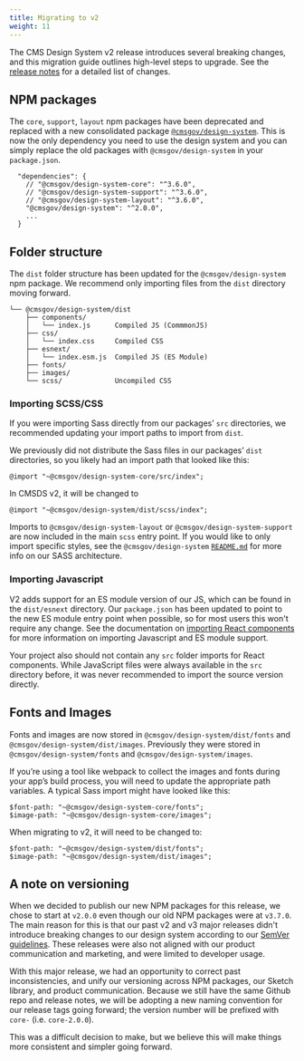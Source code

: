 ```yaml
---
title: Migrating to v2
weight: 11
---
```


The CMS Design System v2 release introduces several breaking changes, and this migration guide outlines high-level steps to upgrade. See the [release notes](https://github.com/CMSgov/design-system/releases/tag/core-2.0.0) for a detailed list of changes.

## NPM packages

The `core`, `support`, `layout` npm packages have been deprecated and replaced with a new consolidated package [`@cmsgov/design-system`](https://www.npmjs.com/package/@cmsgov/design-system). This is now the only dependency you need to use the design system and you can simply replace the old packages with `@cmsgov/design-system` in your `package.json`.

```
  "dependencies": {
    // "@cmsgov/design-system-core": "^3.6.0",
    // "@cmsgov/design-system-support": "^3.6.0",
    // "@cmsgov/design-system-layout": "^3.6.0",
    "@cmsgov/design-system": "^2.0.0",
    ...
  }

```

## Folder structure

The `dist` folder structure has been updated for the `@cmsgov/design-system` npm package. We recommend only importing files from the `dist` directory moving forward.

```
└── @cmsgov/design-system/dist
    ├── components/
    │   └── index.js      Compiled JS (CommmonJS)
    ├── css/
    │   └── index.css     Compiled CSS
    ├── esnext/
    │   └── index.esm.js  Compiled JS (ES Module)
    ├── fonts/
    ├── images/
    └── scss/             Uncompiled CSS
```

### Importing SCSS/CSS

If you were importing Sass directly from our packages’ `src` directories, we recommended updating your import paths to import from `dist`.

We previously did not distribute the Sass files in our packages’ `dist` directories, so you likely had an import path that looked like this:

```
@import "~@cmsgov/design-system-core/src/index";
```

In CMSDS v2, it will be changed to

```
@import "~@cmsgov/design-system/dist/scss/index";
```

Imports to `@cmsgov/design-system-layout` or `@cmsgov/design-system-support` are now included in the main `scss` entry point. If you would like to only import specific styles, see the `@cmsgov/design-system` [`README.md`](https://github.com/CMSgov/design-system/blob/master/packages/design-system/README.md#file-structure) for more info on our SASS architecture.

### Importing Javascript

V2 adds support for an ES module version of our JS, which can be found in the `dist/esnext` directory. Our `package.json` has been updated to point to the new ES module entry point when possible, so for most users this won't require any change. See the documentation on [importing React components]({{root}}/startup/components/#named-imports) for more information on importing Javascript and ES module support.

Your project also should not contain any `src` folder imports for React components. While JavaScript files were always available in the `src` directory before, it was never recommended to import the source version directly.

## Fonts and Images

Fonts and images are now stored in `@cmsgov/design-system/dist/fonts` and `@cmsgov/design-system/dist/images`. Previously they were stored in `@cmsgov/design-system/fonts` and `@cmsgov/design-system/images`.

If you’re using a tool like webpack to collect the images and fonts during your app’s build process, you will need to update the appropriate path variables. A typical Sass import might have looked like this:

```
$font-path: "~@cmsgov/design-system-core/fonts";
$image-path: "~@cmsgov/design-system-core/images";
```

When migrating to v2, it will need to be changed to:

```
$font-path: "~@cmsgov/design-system/dist/fonts";
$image-path: "~@cmsgov/design-system/dist/images";
```

## A note on versioning

When we decided to publish our new NPM packages for this release, we chose to start at `v2.0.0` even though our old NPM packages were at `v3.7.0`. The main reason for this is that our past v2 and v3 major releases didn't introduce breaking changes to our design system according to our [SemVer guidelines](https://github.com/CMSgov/design-system/blob/master/guides/RELEASE-PROCESS.md#versioning). These releases were also not aligned with our product communication and marketing, and were limited to developer usage.

With this major release, we had an opportunity to correct past inconsistencies, and unify our versioning across NPM packages, our Sketch library, and product communication. Because we still have the same Github repo and release notes, we will be adopting a new naming convention for our release tags going forward; the version number will be prefixed with `core-` (i.e. `core-2.0.0`).

This was a difficult decision to make, but we believe this will make things more consistent and simpler going forward.
